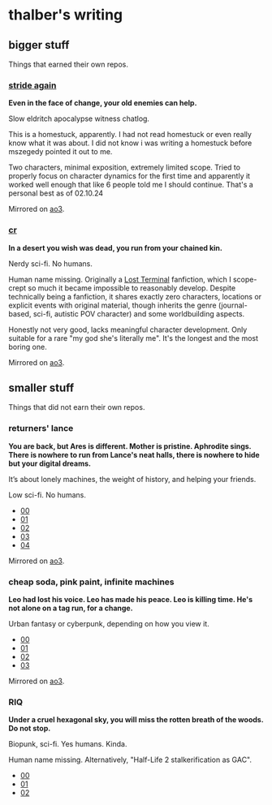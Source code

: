 # thalber's writing

## bigger stuff

Things that earned their own repos.

### [stride again](https://thalber.github.io/stride_again/)

**Even in the face of change, your old enemies can help.**

Slow eldritch apocalypse witness chatlog.

This is a homestuck, apparently. I had not read homestuck or even really know what it was about. I did not know i was writing a homestuck before mszegedy pointed it out to me.

Two characters, minimal exposition, extremely limited scope. Tried to properly focus on character dynamics for the first time and apparently it worked well enough that like 6 people told me I should continue. That's a personal best as of 02.10.24

Mirrored on [ao3](https://archiveofourown.org/works/59797834).

### [cr](https://thalber.github.io/CR/)

**In a desert you wish was dead, you run from your chained kin.**

Nerdy sci-fi. No humans.

Human name missing. Originally a [Lost Terminal](https://lostterminal.com) fanfiction, which I scope-crept so much it became impossible to reasonably develop. Despite technically being a fanfiction, it shares exactly zero characters, locations or explicit events with original material, though inherits the genre (journal-based, sci-fi, autistic POV character) and some worldbuilding aspects.

Honestly not very good, lacks meaningful character development. Only suitable for a rare "my god she's literally me". It's the longest and the most boring one.

Mirrored on [ao3](https://archiveofourown.org/works/59797303).

## smaller stuff

Things that did not earn their own repos.

### returners' lance

**You are back, but Ares is different. Mother is pristine. Aphrodite sings. There is nowhere to run from Lance's neat halls, there is nowhere to hide but your digital dreams.**

It’s about lonely machines, the weight of history, and helping your friends.

Low sci-fi. No humans.

- [00](rl_00)
- [01](rl_01)
- [02](rl_02)
- [03](rl_03)
- [04](rl_04)

Mirrored on [ao3](https://archiveofourown.org/works/59798548).

### cheap soda, pink paint, infinite machines

**Leo had lost his voice. Leo has made his peace. Leo is killing time. He's not alone on a tag run, for a change.**

Urban fantasy or cyberpunk, depending on how you view it.

- [00](csppim_00)
- [01](csppim_01)
- [02](csppim_02)
- [03](csppim_03)

Mirrored on [ao3](https://archiveofourown.org/works/59909590).

### RIQ

**Under a cruel hexagonal sky, you will miss the rotten breath of the woods. Do not stop.**

Biopunk, sci-fi. Yes humans. Kinda.

Human name missing. Alternatively, "Half-Life 2 stalkerification as GAC".

- [00](riq_00)
- [01](riq_01)
- [02](riq_02)
